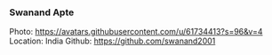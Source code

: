 ### Swanand Apte
Photo: https://avatars.githubusercontent.com/u/61734413?s=96&v=4
Location: India
Github: https://github.com/swanand2001